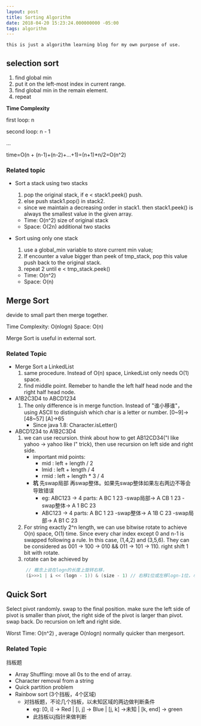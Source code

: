 ```yaml
---
layout: post
title: Sorting Algorithm
date: 2018-04-20 15:23:24.000000000 -05:00
tags: algorithm
---
```


`this is just a algorithm learning blog for my own purpose of use.`

## selection sort
1. find global min 
2. put it on the left-most index in current range.
3. find global min in the remain element.
4. repeat

**Time Complexity**

first loop: n

second loop: n - 1

...

time=O(n + (n-1)+(n-2)+...+1)=(n+1)*n/2=O(n^2)

### Related topic
- Sort a stack using two stacks
    
    1. pop the original stack, if e < stack1.peek() push.
    2. else push stack1.pop() in stack2. 
    - since we maintain a decreasing order in stack1. then stack1.peek() is always the smallest value in the given array.
    - Time: O(n^2) size of original stack
    - Space: O(2n) additional two stacks

- Sort using only one stack

    1. use a global_min variable to store current min value;
    2. If encounter a value bigger than peek of tmp_stack, pop this value push back to the original stack. 
    3. repeat 2 until e < tmp_stack.peek()
    - Time: O(n^2)
    - Space: O(n) 

## Merge Sort

devide to small part then merge together.

Time Complexity: O(nlogn) Space: O(n)

Merge Sort is useful in external sort.

### Related Topic
- Merge Sort a LinkedList
    1. same procedure. Instead of O(n) space, LinkedList only needs O(1) space.
    2. find middle point. Remeber to handle the left half head node and the right half head node.
- A1B2C3D4 to ABCD1234
    1. The only difference is in merge function. Instead of "谁小移谁"，using ASCII to distinguish which char is a letter or number. [0~9]->[48~57] [A]->65
        - Since java 1.8: Character.isLetter()
- ABCD1234 to A1B2C3D4
    1. we can use recursion. think about how to get AB12CD34("I like yahoo -> yahoo like I" trick), then use recursion on left side and right side.
        - important mid points:
            - mid : left + length / 2
            - lmid : left + length / 4
            - rmid : left + length * 3 / 4
        - **坑** 先swap局部 再swap整体。如果先swap整体如果左右两边不等会导致错误
            - eg: ABC123 -> 4 parts: A BC 1 23 -swap局部-> A CB 1 23 -swap整体-> A 1 BC 23
            - ABC123 -> 4 parts: A BC 1 23 -swap整体-> A 1B C 23 -swap局部-> A B1 C 23
    2. For string exactly 2^n length, we can use bitwise rotate to achieve O(n) space, O(1) time. Since every char index except 0 and n-1 is swapped following a rule. In this case, (1,4,2) and (3,5,6). They can be considered as 001 -> 100 -> 010 && 011 -> 101 -> 110. right shift 1 bit with rotate. 
    3. rotate can be achieved by 
    ```java
        // 概念上说在logn的长度上旋转右移，
        (i>>>1 | i << (logn - 1)) & (size - 1) // 右移1位或左移logn-1位，与上logn位‘1’确保不会overflow 
    ``` 

## Quick Sort

Select pivot randomly. swap to the final position. make sure the left side of pivot is smaller than pivot, the right side of the pivot is larger than pivot. swap back.
Do recursion on left and right side.

Worst Time: O(n^2) , average O(nlogn) normally quicker than mergesort.

### Related Topic 
挡板题
- Array Shuffling: move all 0s to the end of array.
- Character removal from a string
- Quick partition problem
- Rainbow sort (3个挡板，4个区域)
    - 对挡板题，不论几个挡板，以未知区域的两边做判断条件
        - eg: [0, i] -> Red | [i, j] -> Blue | [j, k] ->未知 | [k, end] -> green
        - 此挡板以j指针来做判断

